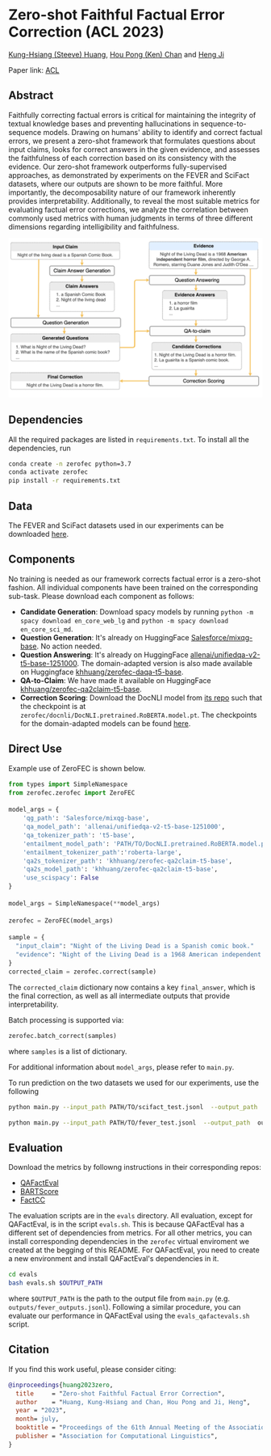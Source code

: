 # Zero-shot Faithful Factual Error Correction (ACL 2023)


[Kung-Hsiang (Steeve) Huang](https://khuangaf.github.io/), [Hou Pong (Ken) Chan](https://www.fst.um.edu.mo/personal/hpchan/) and [Heng Ji](https://blender.cs.illinois.edu/hengji.html)

Paper link: [ACL](https://aclanthology.org/2023.acl-long.311/) 
## Abstract
Faithfully correcting factual errors is critical for maintaining the integrity of textual knowledge bases and preventing hallucinations in sequence-to-sequence models. Drawing on humans' ability to identify and correct factual errors, we present a zero-shot framework that formulates questions about input claims, looks for correct answers in the given evidence, and assesses the faithfulness of each correction based on its consistency with the evidence. Our zero-shot framework outperforms fully-supervised approaches, as demonstrated by experiments on the FEVER and SciFact datasets, where our outputs are shown to be more faithful. More importantly, the decomposability nature of our framework inherently provides interpretability. Additionally, to reveal the most suitable metrics for evaluating factual error corrections, we analyze the correlation between commonly used metrics with human judgments in terms of three different dimensions regarding intelligibility and faithfulness.

<img src="./framework_overview.png"  class="center">

## Dependencies 

All the required packages are listed in `requirements.txt`. To install all the dependencies, run

```bash
conda create -n zerofec python=3.7
conda activate zerofec
pip install -r requirements.txt
```


## Data

The FEVER and SciFact datasets used in our experiments can be downloaded [here](https://drive.google.com/drive/folders/1PXZ-00vPrHAGc549ZOGC6W7s3bJH1lvo?usp=share_link). 

## Components
No training is needed as our framework corrects factual error is a zero-shot fashion. All individual components have been trained on the corresponding sub-task. Please download each component as follows:

* __Candidate Generation__: Download spacy models by running `python -m spacy download en_core_web_lg` and `python -m spacy download en_core_sci_md`.
* __Question Generation__: It's already on HuggingFace [Salesforce/mixqg-base](https://huggingface.co/Salesforce/mixqg-base). No action needed.
* __Question Answering__: It's already on HuggingFace [allenai/unifiedqa-v2-t5-base-1251000](https://huggingface.co/allenai/unifiedqa-v2-t5-base-1251000). The domain-adapted version is also made available on Huggingface [khhuang/zerofec-daqa-t5-base](https://huggingface.co/khhuang/zerofec-daqa-t5-base).
* __QA-to-Claim__: We have made it available on HuggingFace [khhuang/zerofec-qa2claim-t5-base](https://huggingface.co/khhuang/zerofec-qa2claim-t5-base).
* __Correction Scoring__: Download the DocNLI model from [its repo](https://github.com/salesforce/DocNLI) such that the checkpoint is at `zerofec/docnli/DocNLI.pretrained.RoBERTA.model.pt`. The checkpoints for the domain-adapted models can be found [here](https://drive.google.com/drive/u/3/folders/1ksaAw1n8BIuxReFLc8CdSLHO6H34Srpy).



## Direct Use

Example use of ZeroFEC is shown below. 

```python
from types import SimpleNamespace
from zerofec.zerofec import ZeroFEC

model_args = {
    'qg_path': 'Salesforce/mixqg-base',
    'qa_model_path': 'allenai/unifiedqa-v2-t5-base-1251000',
    'qa_tokenizer_path': 't5-base',
    'entailment_model_path': 'PATH/TO/DocNLI.pretrained.RoBERTA.model.pt',
    'entailment_tokenizer_path':'roberta-large',
    'qa2s_tokenizer_path': 'khhuang/zerofec-qa2claim-t5-base',
    'qa2s_model_path': 'khhuang/zerofec-qa2claim-t5-base',
    'use_scispacy': False
}

model_args = SimpleNamespace(**model_args)

zerofec = ZeroFEC(model_args)

sample = {
  "input_claim": "Night of the Living Dead is a Spanish comic book."
  "evidence": "Night of the Living Dead is a 1968 American independent horror film , directed by George A. Romero ..."
}
corrected_claim = zerofec.correct(sample)
```
The `corrected_claim` dictionary now contains a key `final_answer`, which is the final correction, as well as all intermediate outputs that provide interpretability. 

Batch processing is supported via: 

```python
zerofec.batch_correct(samples)
```
where `samples` is a list of dictionary.

For additional information about `model_args`, please refer to `main.py`.

To run prediction on the two datasets we used for our experiments, use the following
```bash
python main.py --input_path PATH/TO/scifact_test.jsonl  --output_path  outputs/scifact_outputs.jsonl
```
```bash
python main.py --input_path PATH/TO/fever_test.jsonl  --output_path  outputs/fever_outputs.jsonl
```
## Evaluation

Download the metrics by followng instructions in their corresponding repos:

* [QAFactEval](https://github.com/salesforce/QAFactEval)
* [BARTScore](https://github.com/neulab/BARTScore)
* [FactCC](https://github.com/salesforce/factCC)

The evaluation scripts are in the `evals` directory. All evaluation, except for QAFactEval, is in the script `evals.sh`. This is because QAFactEval has a different set of dependencies from metrics. For all other metrics, you can install corresponding dependencies in the `zerofec` virtual enviroment we created at the begging of this README. For QAFactEval, you need to create a new environment and install QAFactEval's dependencies in it.

```bash
cd evals
bash evals.sh $OUTPUT_PATH
```

where `$OUTPUT_PATH` is the path to the output file from `main.py` (e.g. `outputs/fever_outputs.jsonl`). Following a similar procedure, you can evaluate our performance in QAFactEval using the `evals_qafactevals.sh` script.


## Citation

If you find this work useful, please consider citing:

```bibtex
@inproceedings{huang2023zero,
  title     = "Zero-shot Faithful Factual Error Correction",
  author    = "Huang, Kung-Hsiang and Chan, Hou Pong and Ji, Heng",
  year = "2023",
  month= july,
  booktitle = "Proceedings of the 61th Annual Meeting of the Association for Computational Linguistics",
  publisher = "Association for Computational Linguistics",
}
```
